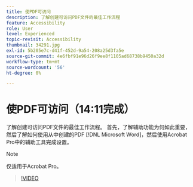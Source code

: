 ```yaml
---
title: 使PDF可访问
description: 了解创建可访问PDF文件的最佳工作流程
feature: Accessibility
role: User
level: Experienced
topic-revisit: Accessibility
thumbnail: 34291.jpg
exl-id: 5b205e7c-d41f-452d-9a54-208a25d3fa5e
source-git-commit: 4e6fbf91e96d26f9ee8f1105ad68738b9450a32d
workflow-type: tm+mt
source-wordcount: '56'
ht-degree: 0%

---
```


# 使PDF可访问（14:11完成）

了解创建可访问PDF文件的最佳工作流程。 首先，了解辅助功能为何如此重要，然后了解如何使用从中创建的PDF [!DNL Microsoft Word]，然后使用Acrobat Pro中的辅助工具完成设置。

>[!NOTE]
>
>仅适用于Acrobat Pro。

>[!VIDEO](https://video.tv.adobe.com/v/34291?quality=12&learn=on&hidetitle=true)
